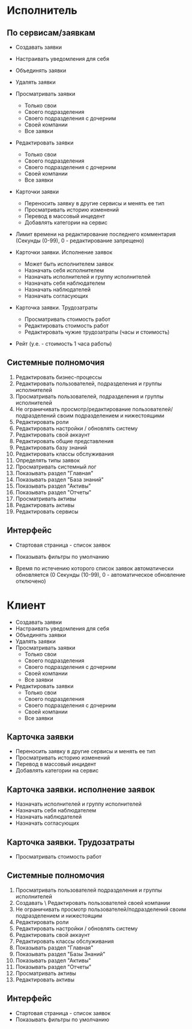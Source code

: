 # Исполнитель

## По сервисам/заявкам

- Создавать заявки
- Настраивать уведомления для себя
- Объединять заявки
- Удалять заявки

- Просматривать заявки

  - Только свои
  - Своего подразделения
  - Своего подразделения с дочерним
  - Своей компании
  - Все заявки

- Редактировать заявки

  - Только свои
  - Своего подразделения
  - Своего подразделения с дочерним
  - Своей компании
  - Все заявки

- Карточки заявки

  - Переносить заявку в другие сервисы и менять ее тип
  - Просматривать историю изменений
  - Перевод в массовый инцедент
  - Добавлять категории на сервис

- Лимит времени на редактирование последнего комментария (Секунды (0-99), 0 - редактирование запрещено)

- Карточки заявки. Исполнение заявок

  - Может быть исполнителем заявок
  - Назначать себя исполнителем
  - Назначать исполнителей и группу исполнителей
  - Назначать себя наблюдателем
  - Назначать наблюдателей
  - Назначать согласующих

- Карточка заявки. Трудозатраты

  - Просматривать стоимость работ
  - Редактировать стоимость работ
  - Редактировать чужие трудозатраты (часы и стоимость)

- Рейт (у.е. - стоимость 1 часа работы)

## Системные полномочия

1. Редактировать бизнес-процессы
2. Редактировать пользователей, подразделения и группы исполнителей
3. Просматривать пользователей, подразделения и группы исполнителей
4. Не ограничивать просмотр/редактирование пользователей/подразделений своим подразделением и нижестоящими
5. Редактировать роли
6. Редактировать настройки / обновлять систему
7. Редактировать свой аккаунт
8. Редактировать общие представления
9. Редактировать базу знаний
10. Редактировать классы обслуживания
11. Определять типы заявок
12. Просматривать системный лог
13. Показывать раздел "Главная"
14. Показывать раздел "База знаний"
15. Показывать раздел "Активы"
16. Показывать раздел "Отчеты"
17. Просматривать активы
18. Редактировать активы
19. Редактировать сервисы

## Интерфейс

- Стартовая страница - список заявок
- Показывать фильтры по умолчанию

- Время по истечению которого список заявок автоматически обновляется (0 Секунды (10-99), 0 - автоматическое обновление отключено)

# Клиент

- Создавать заявки
- Настраивать уведомления для себя
- Объединять заявки
- Удалять заявки
- Просматривать заявки
  - Только свои
  - Своего подразделения
  - Своего подразделения с дочерним
  - Своей компании
  - Все заявки
- Редактировать заявки
  - Только свои
  - Своего подразделения
  - Своего подразделения с дочерним
  - Своей компании
  - Все заявки

## Карточка заявки

- Переносить заявку в другие сервисы и менять ее тип
- Просматривать историю изменений
- Перевод в массовый инцидент
- Добавлять категории на сервис

## Карточка заявки. исполнение заявок

- Назначать исполнителей и группу исполнителей
- Назначать себя наблюдателем
- Назначать наблюдателей
- Назначать согласующих

## Карточка заявки. Трудозатраты

- Просматривать стоимость работ

## Системные полномочия

1. Просматривать пользователей подразделения и группы исполнителей
2. Создавать \ Редактировать пользователей своей компании
3. Не ограничивать просмотр пользователей/подразделений своим подразделением и нижестоящим
4. Редактировать роли
5. Редактировать настройки / обновлять систему
6. Редактировать свой аккаунт
7. Редактировать классы обслуживания
8. Показывать раздел "Главная"
9. Показывать раздел "Базы Знаний"
10. Показывать раздел "Активы"
11. Показывать раздел "Отчеты"
12. Просматривать активы
13. Редактировать активы

## Интерфейс

- Стартовая страница - список заявок
- Показывать фильтры по умолчанию
